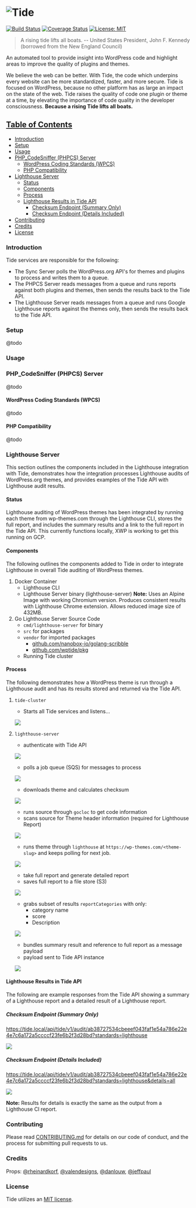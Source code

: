 # ![Tide](docs/images/logo.png)

[![Build Status](https://travis-ci.org/xwp/go-tide.svg?branch=develop)](https://travis-ci.org/xwp/go-tide) [![Coverage Status](https://coveralls.io/repos/github/xwp/go-tide/badge.svg?branch=develop)](https://coveralls.io/github/xwp/go-tide?branch=develop) [![License: MIT](https://img.shields.io/badge/License-MIT-blue.svg)](https://opensource.org/licenses/MIT)
> A rising tide lifts all boats.
> -- United States President, John F. Kennedy (borrowed from the New England Council)

An automated tool to provide insight into WordPress code and highlight areas to improve the quality of plugins and themes.

We believe the web can be better. With Tide, the code which underpins every website can be more standardized, faster, and more secure. Tide is focused on WordPress, because no other platform has as large an impact on the state of the web. Tide raises the quality of code one plugin or theme at a time, by elevating the importance of code quality in the developer consciousness. **Because a rising Tide lifts all boats.**

## [Table of Contents](#table-of-contents)
   + [Introduction](#introduction)
   + [Setup](#setup)
   + [Usage](#usage)
   + [PHP_CodeSniffer (PHPCS) Server](#php-codesniffer--phpcs--server)
     - [WordPress Coding Standards (WPCS)](#wordpress-coding-standards--wpcs-)
     - [PHP Compatibility](#php-compatibility)
   + [Lighthouse Server](#lighthouse-server)
     - [Status](#status)
     - [Components](#components)
     - [Process](#process)
     - [Lighthouse Results in Tide API](#lighthouse-results-in-tide-api)
       * [Checksum Endpoint (Summary Only)](#checksum-endpoint--summary-only-)
       * [Checksum Endpoint (Details Included)](#checksum-endpoint--details-included-)
   + [Contributing](#contributing)
   + [Credits](#credits)
   + [License](#license)

### Introduction
Tide services are responsible for the following:
- The Sync Server polls the WordPress.org API's for themes and plugins to process and writes them to a queue.
- The PHPCS Server reads messages from a queue and runs reports against both plugins and themes, then sends the results back to the Tide API.
- The Lighthouse Server reads messages from a queue and runs Google Lighthouse reports against the themes only, then sends the results back to the Tide API.

### Setup
@todo

### Usage

### PHP_CodeSniffer (PHPCS) Server
@todo

#### WordPress Coding Standards (WPCS)
@todo

#### PHP Compatibility
@todo

### Lighthouse Server
This section outlines the components included in the Lighthouse integration with Tide, demonstrates how the integration processes Lighthouse audits of WordPress.org themes, and provides examples of the Tide API with Lighthouse audit results.

#### Status
Lighthouse auditing of WordPress themes has been integrated by running each theme from wp-themes.com through the Lighthouse CLI, stores the full report, and includes the summary results and a link to the full report in the Tide API. This currently functions locally, XWP is working to get this running on GCP.

#### Components
The following outlines the components added to Tide in order to integrate Lighthouse in overall Tide auditing of WordPress themes.
1. Docker Container
   - Lighthouse CLI
   - Lighthouse Server binary (lighthouse-server)
   **Note:** Uses an Alpine Image with working Chromium version. Produces consistent results with Lighthouse Chrome extension. Allows reduced image size of 432MB.
2. Go Lighthouse Server Source Code
   - `cmd/lighthouse-server` for binary
   - `src` for packages
   - `vendor` for imported packages
     - [github.com/nanobox-io/golang-scribble](https://github.com/nanobox-io/golang-scribble)
     - [github.com/wptide/pkg](https://github.com/wptide/pkg)
   - Running Tide cluster

#### Process
The following demonstrates how a WordPress theme is run through a Lighthouse audit and has its results stored and returned via the Tide API.
1. `tide-cluster`
   - Starts all Tide services and listens...

   ![](docs/images/starts-all-tide-services-and-listens.png)
2. `lighthouse-server`
   - authenticate with Tide API    

   ![](docs/images/authenticate-with-tide-api.png)
   - polls a job queue (SQS) for messages to process

   ![](docs/images/polls-a-job-queue-for-messages-to-process.png)
   - downloads theme and calculates checksum

   ![](docs/images/downloads-theme-and-calculates-checksum.png)
   - runs source through `gocloc` to get code information
   - scans source for Theme header information (required for Lighthouse Report)

   ![](docs/images/scans-source-for-theme-header-info.png)
   - runs theme through `lighthouse` at `https://wp-themes.com/<theme-slug>` and keeps polling for next job.

   ![](docs/images/runs-theme-through-lighthouse-and-keeps-polling-for-next-job.png)
   - take full report and generate detailed report
   - saves full report to a file store (S3)

   ![](docs/images/saves-full-report-to-a-file-store.png)
   - grabs subset of results `reportCategories` with only:
     - category name
     - score
     - Description

   ![](docs/images/grabs-subset-of-results.png)
   - bundles summary result and reference to full report as a message payload
   - payload sent to Tide API instance

   ![](docs/images/payload-sent-to-tide-api-instance.png)

#### Lighthouse Results in Tide API
The following are example responses from the Tide API showing a summary of a Lighthouse report and a detailed result of a Lighthouse report.

##### Checksum Endpoint (Summary Only)
https://tide.local/api/tide/v1/audit/ab38727534cbeeef043faf1e54a786e22e4e7c6a172a5ccccf23fe6b2f3d28bd?standards=lighthouse

![](docs/images/checksum-endpoint-summary-only.png)

##### Checksum Endpoint (Details Included)
https://tide.local/api/tide/v1/audit/ab38727534cbeeef043faf1e54a786e22e4e7c6a172a5ccccf23fe6b2f3d28bd?standards=lighthouse&details=all

![](docs/images/checksum-endpoint-details-included.png)

**Note:** Results for details is exactly the same as the output from a Lighthouse CI report.

### Contributing
Please read [CONTRIBUTING.md](CONTRIBUTING.md) for details on our code of conduct, and the process for submitting pull requests to us.

### Credits
Props: [@rheinardkorf](https://github.com/rheinardkorf), [@valendesigns](https://github.com/valendesigns), [@danlouw](https://github.com/danlouw), [@jeffpaul](https://github.com/jeffpaul)

### License
Tide utilizes an [MIT license](https://github.com/xwp/go-tide/blob/master/LICENSE).
